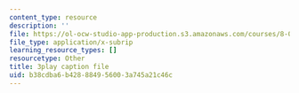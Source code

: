 ```yaml
---
content_type: resource
description: ''
file: https://ol-ocw-studio-app-production.s3.amazonaws.com/courses/8-01sc-classical-mechanics-fall-2016/b38cdba6b428884956003a745a21c46c_PKOhhK7kPi4.srt
file_type: application/x-subrip
learning_resource_types: []
resourcetype: Other
title: 3play caption file
uid: b38cdba6-b428-8849-5600-3a745a21c46c
---
```

